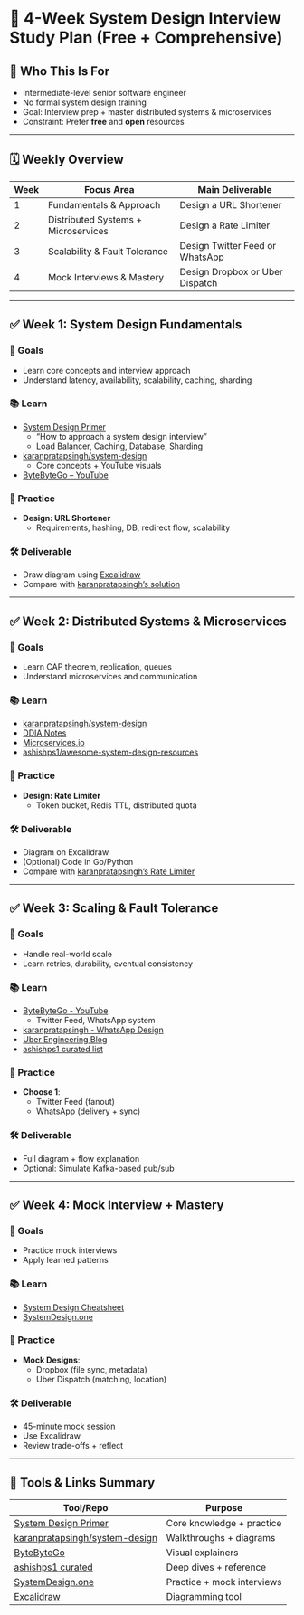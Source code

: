# 🧠 4-Week System Design Interview Study Plan (Free + Comprehensive)

## 👤 Who This Is For
- Intermediate-level senior software engineer
- No formal system design training
- Goal: Interview prep + master distributed systems & microservices
- Constraint: Prefer **free** and **open** resources

---

## 🗓️ Weekly Overview

| Week | Focus Area                          | Main Deliverable                   |
|------|-------------------------------------|-------------------------------------|
| 1    | Fundamentals & Approach             | Design a URL Shortener             |
| 2    | Distributed Systems + Microservices | Design a Rate Limiter              |
| 3    | Scalability & Fault Tolerance       | Design Twitter Feed or WhatsApp    |
| 4    | Mock Interviews & Mastery           | Design Dropbox or Uber Dispatch    |

---

## ✅ Week 1: System Design Fundamentals

### 🎯 Goals
- Learn core concepts and interview approach
- Understand latency, availability, scalability, caching, sharding

### 📚 Learn
- [System Design Primer](https://github.com/donnemartin/system-design-primer)  
  - “How to approach a system design interview”  
  - Load Balancer, Caching, Database, Sharding
- [karanpratapsingh/system-design](https://github.com/karanpratapsingh/system-design)  
  - Core concepts + YouTube visuals
- [ByteByteGo – YouTube](https://www.youtube.com/@ByteByteGo)

### 🧠 Practice
- **Design: URL Shortener**
  - Requirements, hashing, DB, redirect flow, scalability

### 🛠️ Deliverable
- Draw diagram using [Excalidraw](https://excalidraw.com/)
- Compare with [karanpratapsingh’s solution](https://github.com/karanpratapsingh/system-design#url-shortener)

---

## ✅ Week 2: Distributed Systems & Microservices

### 🎯 Goals
- Learn CAP theorem, replication, queues
- Understand microservices and communication

### 📚 Learn
- [karanpratapsingh/system-design](https://github.com/karanpratapsingh/system-design)
- [DDIA Notes](https://github.com/Yang-Yanxiang/Data-Intensive-Application-Notes)
- [Microservices.io](https://microservices.io/patterns/index.html)
- [ashishps1/awesome-system-design-resources](https://github.com/ashishps1/awesome-system-design-resources)

### 🧠 Practice
- **Design: Rate Limiter**
  - Token bucket, Redis TTL, distributed quota

### 🛠️ Deliverable
- Diagram on Excalidraw
- (Optional) Code in Go/Python
- Compare with [karanpratapsingh’s Rate Limiter](https://github.com/karanpratapsingh/system-design#rate-limiter)

---

## ✅ Week 3: Scaling & Fault Tolerance

### 🎯 Goals
- Handle real-world scale
- Learn retries, durability, eventual consistency

### 📚 Learn
- [ByteByteGo - YouTube](https://www.youtube.com/@ByteByteGo)
  - Twitter Feed, WhatsApp system
- [karanpratapsingh - WhatsApp Design](https://github.com/karanpratapsingh/system-design#whatsapp)
- [Uber Engineering Blog](https://eng.uber.com/)
- [ashishps1 curated list](https://github.com/ashishps1/awesome-system-design-resources)

### 🧠 Practice
- **Choose 1**:
  - Twitter Feed (fanout)
  - WhatsApp (delivery + sync)

### 🛠️ Deliverable
- Full diagram + flow explanation
- Optional: Simulate Kafka-based pub/sub

---

## ✅ Week 4: Mock Interview + Mastery

### 🎯 Goals
- Practice mock interviews
- Apply learned patterns

### 📚 Learn
- [System Design Cheatsheet](https://gist.github.com/vasanthk/485d1c25737e8e72759f)
- [SystemDesign.one](https://systemdesign.one/)

### 🧠 Practice
- **Mock Designs**:
  - Dropbox (file sync, metadata)
  - Uber Dispatch (matching, location)

### 🛠️ Deliverable
- 45-minute mock session
- Use Excalidraw
- Review trade-offs + reflect

---

## 🧰 Tools & Links Summary

| Tool/Repo                                      | Purpose                                 |
|-----------------------------------------------|------------------------------------------|
| [System Design Primer](https://github.com/donnemartin/system-design-primer) | Core knowledge + practice                |
| [karanpratapsingh/system-design](https://github.com/karanpratapsingh/system-design) | Walkthroughs + diagrams                  |
| [ByteByteGo](https://www.youtube.com/@ByteByteGo) | Visual explainers                        |
| [ashishps1 curated](https://github.com/ashishps1/awesome-system-design-resources) | Deep dives + reference                   |
| [SystemDesign.one](https://systemdesign.one/) | Practice + mock interviews               |
| [Excalidraw](https://excalidraw.com/)         | Diagramming tool                         |